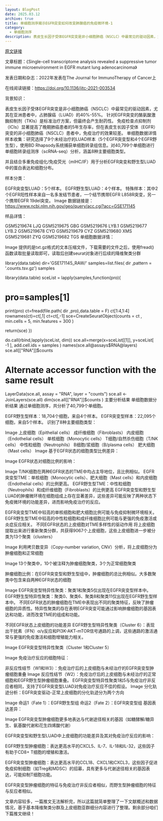 ```yaml
---
layout: BlogPost
date: 2025.03.12 
archive: true
title: 单细胞测序揭示EGFR突变如何改变肺腺癌的免疫微环境-1
category: 
  - 单细胞测序
description: 表皮生长因子受体EGFR突变是非小细胞肺癌（NSCLC）中最常见的驱动因素，尤其在亚洲患者中，占肺腺癌（LUAD）的40%-55%。针对EGFR突变的酪氨酸激酶抑制剂（TKIs）是标准治疗方案，但最终会产生耐药性。
---
```


[原文链接](https://mp.weixin.qq.com/s?__biz=MzI1Njk4ODE0MQ==&mid=2247528360&idx=1&sn=b48abad2bb106d98103efd7dfb226e6c&scene=21#wechat_redirect)

 
 
文章标题：《Single-cell transcriptome analysis revealed a suppressive tumor immune microenvironment in EGFR mutant lung adenocarcinoma》

发表日期和杂志：2022年发表在The Journal for ImmunoTherapy of Cancer上

在线阅读链接：https://doi.org/10.1136/jitc-2021-003534

背景知识：

表皮生长因子受体EGFR突变是非小细胞肺癌（NSCLC）中最常见的驱动因素，尤其在亚洲患者中，占肺腺癌（LUAD）的40%-55%。
针对EGFR突变的酪氨酸激酶抑制剂（TKIs）是标准治疗方案，但最终会产生耐药性。
免疫检查点抑制剂（ICIs）显著提高了晚期肺癌患者的5年生存率，但在表皮生长因子受体（EGFR）突变的非小细胞肺癌（NSCLC）患者中，免疫治疗的效果较差。
单细胞数据详情
样本收集：研究选择了9个未经治疗的LUAD样本（5个EGFR突变型和4个EGFR野生型），使用BD Rhapsody系统捕获单细胞转录组信息。对40,799个单细胞进行单细胞转录组测序（scRNA-seq）分析，涵盖8种主要细胞类型。

并且结合多重免疫组化/免疫荧光（mIHC/IF）用于分析EGFR突变和野生型LUAD中的蛋白表达和细胞分布。

样本分类：

EGFR突变型LUAD：5个样本。
EGFR野生型LUAD：4个样本。
特殊样本：其中2个EGFR阳性样本来自一名多发结节患者，一个结节携带EGFR L858R突变，另一个携带EGFR 19del突变。
Image
数据链接是：https://www.ncbi.nlm.nih.gov/geo/query/acc.cgi?acc=GSE171145

样品详情：

GSM5219674 LJQ
GSM5219675 GBG
GSM5219676 LYB.1
GSM5219677 LYB.2
GSM5219678 CYD
GSM5219679 CYZ
GSM5219680 XMS
GSM5219681 ZYQ
GSM5219682 TGS
单细胞数据详情：

Image
提供的是txt.gz格式的文本压缩文件，下载需要的文件之后，使用fread()函数读取批量读取即可，读取后创建seurat对象进行后续的降维聚类分群

library(data.table)
dir='GSE171145_RAW/'
samples=list.files( dir ,pattern = '.counts.tsv.gz')
samples 

library(data.table)
sceList = lapply(samples,function(pro){ 
# pro=samples[1] 
print(pro)
  ct=fread(file.path( dir ,pro),data.table = F)
  ct[1:4,1:4]
  rownames(ct)=ct[,1]
  ct=ct[,-1]
  sce=CreateSeuratObject(counts =  ct , 
                         min.cells = 5,
                         min.features = 300 )

return(sce)
})

do.call(rbind,lapply(sceList, dim))
sce.all=merge(x=sceList[[1]],
              y=sceList[ -1 ],
              add.cell.ids = samples  ) 
names(sce.all@assays$RNA@layers)
sce.all[["RNA"]]$counts
# Alternate accessor function with the same result
LayerData(sce.all, assay = "RNA", layer = "counts")
sce.all <- JoinLayers(sce.all)
dim(sce.all[["RNA"]]$counts )
主要分析结果
单细胞数据分析结果
通过单细胞测序，共分析了40,799个单细胞。

EGFR野生型样本：18,704个细胞，来自4个样本。
EGFR突变型样本：22,095个细胞，来自5个样本。
识别了8种主要细胞类型：

Image
上皮细胞（Epithelial cells）
成纤维细胞（Fibroblasts）
内皮细胞（Endothelial cells）
单核细胞（Monocytic cells）
T细胞/自然杀伤细胞（T/NK cells）
中性粒细胞（Neutrophils）
B细胞/浆细胞（B/plasma cells）
肥大细胞（Mast cells）
Image
基于EGFR状态的细胞类型比例差异：

Image
EGFR状态对细胞比例的影响：

Image
T/NK细胞在两种EGFR状态的TME中均占主导地位，且比例相似。
EGFR突变型TME：单核细胞（Monocytic cells）、肥大细胞（Mast cells）和内皮细胞（Endothelial cells）的比例更高。
EGFR野生型TME：中性粒细胞（Neutrophils）和成纤维细胞（Fibroblasts）的比例更高
EGFR突变型和野生型LUAD的肿瘤微环境在细胞组成上存在显著差异，这些差异可能反映了两种状态下免疫微环境的功能差异，进而影响免疫治疗的反应。

EGFR突变型TME中较高的单核细胞和肥大细胞比例可能与免疫抑制微环境相关。
EGFR野生型TME中较高的中性粒细胞和成纤维细胞比例可能与更强的免疫激活或炎症反应相关。
不同EGFR状态的上皮细胞对TME多样性的驱动作用
将上皮细胞提取出来进行重新聚类分群，共获得9067个上皮细胞，这些上皮细胞进一步被分类为13个聚类（clusters）

Image
利用拷贝数变异（Copy-number variation, CNV）分析，将上皮细胞分为肿瘤细胞和正常细胞

Image
13个聚类中，10个被注释为肿瘤细胞聚类，3个为正常细胞聚类

肿瘤细胞比例：在EGFR突变型和野生型组中，肿瘤细胞的总比例相似。大多数聚类中包含来自两种EGFR状态的细胞

Image
EGFR突变型特异性聚类：聚类1和聚类5仅出现在EGFR突变型样本中。
EGFR野生型特异性聚类：聚类0、聚类6、聚类8和聚类11仅出现在EGFR野生型样本中。
不同EGFR状态的肿瘤细胞在TME中表现出不同的聚类特征，反映了肿瘤细胞的异质性。特异性聚类的存在表明EGFR突变可能通过影响肿瘤细胞的基因表达和功能，进而改变TME的组成和功能。

不同EGFR状态上皮细胞的功能差异
EGFR野生型特异性聚类（Cluster 6）：表现出干扰素（IFN）α/γ反应和PI3K-AKT-mTOR信号通路的上调，这些通路的激活通常与更强的免疫激活和细胞增殖能力相关。

Image
EGFR突变型特异性聚类（Cluster 1和Cluster 5）

Image
免疫治疗反应的细胞特征：

非反应性结节（W1和W3）：免疫治疗后的上皮细胞与未经治疗的EGFR突变型肿瘤细胞重叠
Image
反应性结节（W2）：免疫治疗后的上皮细胞与未经治疗的正常细胞和EGFR野生型肿瘤细胞重叠。
EGFR突变型特异性聚类1和5与免疫治疗非反应者相同，支持了EGFR突变型LUAD对免疫治疗反应不佳的假设。
Image
分化轨迹分析：EGFR突变驱动-正常上皮细胞的分化轨迹分为两个方向

Image
命运1（Fate 1）：EGFR野生型组
命运2（Fate 2）：EGFR突变型组
基因表达差异：

Image
EGFR突变型肿瘤细胞更多地表达与代谢途径相关的基因（如糖酵解/糖异生、氨基酸代谢和花生四烯酸代谢）

EGFR突变型和野生型LUAD中上皮细胞的功能差异及其对免疫治疗反应的影响：

EGFR野生型肿瘤细胞：表达更高水平的CXCL5、IL-7、IL-18和IL-32，这些因子有助于CD8+ T细胞的增殖和激活。

EGFR突变型肿瘤细胞：表达更高水平的CCL18、CXCL1和CXCL3，这些因子促进免疫抑制细胞（如Treg和MDSC）的招募，具有更多与代谢途径相关的基因表达，可能抑制T细胞功能。

EGFR突变型肿瘤细胞的特征与免疫治疗非反应者相似，而野生型肿瘤细胞的特征与反应者相似。

文章内容较多，一篇推文无法解析完，所以这篇就简单整理了一下文献概述和数据情况，基于基本降维聚类分群及上皮细胞亚群细分内容进行了整理。剩余部分咱们下篇推文继续！


